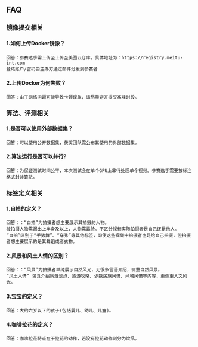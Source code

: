 ## FAQ

### 镜像提交相关
#### 1.如何上传Docker镜像？
```
回答：参赛选手需上传至上传至美图云仓库，具体地址为：https://registry.meitu-int.com
登陆账户/密码由主办方通过邮件分发到参赛者
```

#### 2.上传Docker为何失败？
```
回答：由于网络问题可能导致卡顿现象，请尽量避开提交高峰时段。
```


### 算法、评测相关
#### 1.是否可以使用外部数据集？
```
回答：可以使用公开数据集，获奖团队需公布其使用的外部数据集。
```

#### 2.算法运行是否可以并行? 
```
回答：为保证测试时间公平，本次测试会在单个GPU上串行处理单个视频。参赛选手需要按标注格式封装算法。
```


### 标签定义相关
#### 1.自拍的定义？
```
回答：：“自拍”为拍摄者想主要展示其拍摄的人物。
被拍摄人物需漏出上半身及以上，人物需露脸。不区分视频实际拍摄者是自己还是他人。
“自拍”区别于“手势舞”、“穿秀”等其他标签，即使这些视频中拍摄者也是给自己拍摄，但拍摄者想主要展示的是其舞蹈或者衣物。
```

#### 2.风景和风土人情的区别？
```
回答：：“风景”为拍摄者单纯展示自然风光，无很多言语介绍，侧重自然风景。
“风土人情” 包含介绍旅游景点、旅游攻略、少数民族风情、异域风情等内容，更侧重人文风光。
```

#### 3.宝宝的定义？
```
回答：大约六岁以下的孩子(包括婴儿、幼儿、儿童)。
```

#### 4.咖啡拉花的定义？
```
回答：咖啡拉花特点在于拉花的动作，若没有拉花动作则分为饮品。
```

